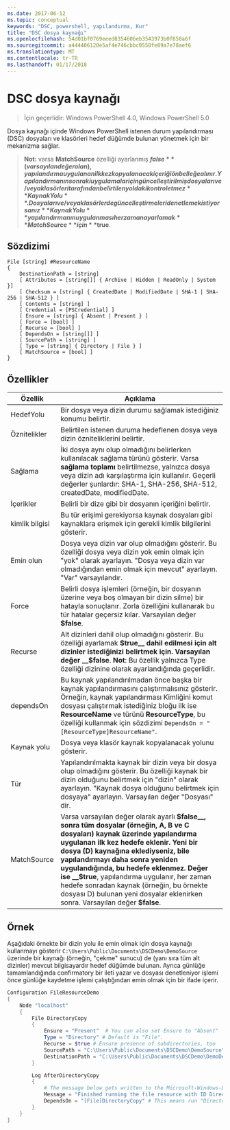 ```yaml
---
ms.date: 2017-06-12
ms.topic: conceptual
keywords: "DSC, powershell, yapılandırma, Kur"
title: "DSC dosya kaynağı"
ms.openlocfilehash: 54d01bf0769eeed0354606eb3543973b0f850a6f
ms.sourcegitcommit: a444406120e5af4e746cbbc0558fe89a7e78aef6
ms.translationtype: MT
ms.contentlocale: tr-TR
ms.lasthandoff: 01/17/2018
---
```

# <a name="dsc-file-resource"></a>DSC dosya kaynağı

> İçin geçerlidir: Windows PowerShell 4.0, Windows PowerShell 5.0

Dosya kaynağı içinde Windows PowerShell istenen durum yapılandırması (DSC) dosyaları ve klasörleri hedef düğümde bulunan yönetmek için bir mekanizma sağlar.

>**Not:** varsa **MatchSource** özelliği ayarlanmış **$false** (varsayılan değer olan), yapılandırma uygulanan ilk kez kopyalanacak içeriği önbelleğe alınır. 
>Yapılandırmanın sonraki uygulamalar için güncelleştirilmiş dosyaları ve/veya klasörleri tarafından belirtilen yoldaki kontrol etmez **KaynakYolu**. Dosyaları ve/veya klasörlerde güncelleştirmeleri denetlemek istiyorsanız **KaynakYolu** yapılandırmanın uygulanması her zaman ayarlamak **MatchSource** için **$true**. 

## <a name="syntax"></a>Sözdizimi
```
File [string] #ResourceName
{
    DestinationPath = [string]
    [ Attributes = [string[]] { Archive | Hidden | ReadOnly | System }]
    [ Checksum = [string] { CreatedDate | ModifiedDate | SHA-1 | SHA-256 | SHA-512 } ]
    [ Contents = [string] ]
    [ Credential = [PSCredential] ]
    [ Ensure = [string] { Absent | Present } ] 
    [ Force = [bool] ]
    [ Recurse = [bool] ]
    [ DependsOn = [string[]] ]
    [ SourcePath = [string] ]
    [ Type = [string] { Directory | File } ] 
    [ MatchSource = [bool] ]
}
```

## <a name="properties"></a>Özellikler

|  Özellik  |  Açıklama   | 
|---|---| 
| HedefYolu| Bir dosya veya dizin durumu sağlamak istediğiniz konumu belirtir.| 
| Öznitelikler| Belirtilen istenen duruma hedeflenen dosya veya dizin özniteliklerini belirtir.| 
| Sağlama| İki dosya aynı olup olmadığını belirlerken kullanılacak sağlama türünü gösterir. Varsa __sağlama toplamı__ belirtilmezse, yalnızca dosya veya dizin adı karşılaştırma için kullanılır. Geçerli değerler şunlardır: SHA-1, SHA-256, SHA-512, createdDate, modifiedDate.| 
| İçerikler| Belirli bir dize gibi bir dosyanın içeriğini belirtir.| 
| kimlik bilgisi| Bu tür erişimi gerekiyorsa kaynak dosyaları gibi kaynaklara erişmek için gerekli kimlik bilgilerini gösterir.| 
| Emin olun| Dosya veya dizin var olup olmadığını gösterir. Bu özelliği dosya veya dizin yok emin olmak için "yok" olarak ayarlayın. "Dosya veya dizin var olmadığından emin olmak için mevcut" ayarlayın. "Var" varsayılandır.| 
| Force| Belirli dosya işlemleri (örneğin, bir dosyanın üzerine veya boş olmayan bir dizin silme) bir hatayla sonuçlanır. Zorla özelliğini kullanarak bu tür hatalar geçersiz kılar. Varsayılan değer __$false__.| 
| Recurse| Alt dizinleri dahil olup olmadığını gösterir. Bu özelliği ayarlamak __$true__ dahil edilmesi için alt dizinler istediğinizi belirtmek için. Varsayılan değer __$false__. **Not**: Bu özellik yalnızca Type özelliği dizinine olarak ayarlandığında geçerlidir.| 
| dependsOn | Bu kaynak yapılandırılmadan önce başka bir kaynak yapılandırmasını çalıştırmalısınız gösterir. Örneğin, kaynak yapılandırması Kimliğini komut dosyası çalıştırmak istediğiniz bloğu ilk ise __ResourceName__ ve türünü __ResourceType__, bu özelliği kullanmak için sözdizimi `DependsOn = "[ResourceType]ResourceName"`.| 
| Kaynak yolu| Dosya veya klasör kaynak kopyalanacak yolunu gösterir.| 
| Tür| Yapılandırılmakta kaynak bir dizin veya bir dosya olup olmadığını gösterir. Bu özelliği kaynak bir dizin olduğunu belirtmek için "dizin" olarak ayarlayın. "Kaynak dosya olduğunu belirtmek için dosyaya" ayarlayın. Varsayılan değer "Dosyası" dir.| 
| MatchSource| Varsa varsayılan değer olarak ayarlı __$false__, sonra tüm dosyalar (örneğin, A, B ve C dosyaları) kaynak üzerinde yapılandırma uygulanan ilk kez hedefe eklenir. Yeni bir dosya (D) kaynağına eklediyseniz, bile yapılandırmayı daha sonra yeniden uygulandığında, bu hedefe eklenmez. Değer ise __$true__, yapılandırma uygulanır, her zaman hedefe sonradan kaynak (örneğin, bu örnekte dosyası D) bulunan yeni dosyalar eklenirken sonra. Varsayılan değer **$false**.| 

## <a name="example"></a>Örnek

Aşağıdaki örnekte bir dizin yolu ile emin olmak için dosya kaynağı kullanmayı gösterir `C:\Users\Public\Documents\DSCDemo\DemoSource` üzerinde bir kaynağı (örneğin, "çekme" sunucu) de (yanı sıra tüm alt dizinler) mevcut bilgisayardır hedef düğümde bulunan. Ayrıca günlüğe tamamlandığında confirmatory bir ileti yazar ve dosyası denetleniyor işlemi önce günlüğe kaydetme işlemi çalıştığından emin olmak için bir ifade içerir.

```powershell
Configuration FileResourceDemo
{
    Node "localhost"
    {
        File DirectoryCopy
        {
            Ensure = "Present"  # You can also set Ensure to "Absent"
            Type = "Directory" # Default is "File".
            Recurse = $true # Ensure presence of subdirectories, too
            SourcePath = "C:\Users\Public\Documents\DSCDemo\DemoSource"
            DestinationPath = "C:\Users\Public\Documents\DSCDemo\DemoDestination"    
        }

        Log AfterDirectoryCopy
        {
            # The message below gets written to the Microsoft-Windows-Desired State Configuration/Analytic log
            Message = "Finished running the file resource with ID DirectoryCopy"
            DependsOn = "[File]DirectoryCopy" # This means run "DirectoryCopy" first.
        }
    }
}
```

